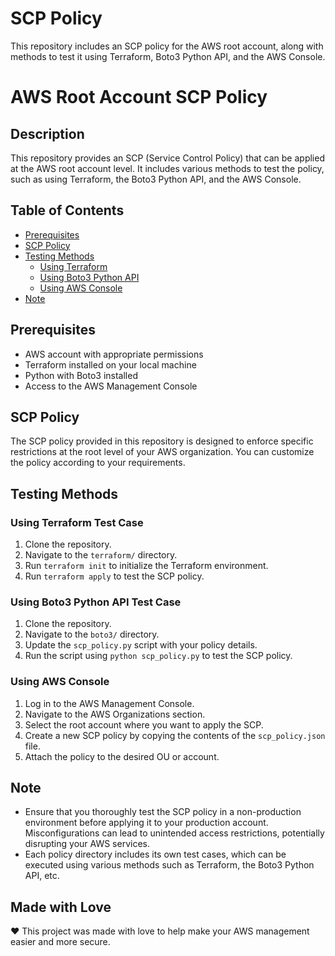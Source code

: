 # SCP Policy

This repository includes an SCP policy for the AWS root account, along with methods to test it using Terraform, Boto3 Python API, and the AWS Console.

# AWS Root Account SCP Policy

## Description

This repository provides an SCP (Service Control Policy) that can be applied at the AWS root account level. It includes various methods to test the policy, such as using Terraform, the Boto3 Python API, and the AWS Console.

## Table of Contents

- [Prerequisites](#prerequisites)
- [SCP Policy](#scp-policy)
- [Testing Methods](#testing-methods)
  - [Using Terraform](#using-terraform)
  - [Using Boto3 Python API](#using-boto3-python-api)
  - [Using AWS Console](#using-aws-console)
- [Note](#note)


## Prerequisites

- AWS account with appropriate permissions
- Terraform installed on your local machine
- Python with Boto3 installed
- Access to the AWS Management Console

## SCP Policy

The SCP policy provided in this repository is designed to enforce specific restrictions at the root level of your AWS organization. You can customize the policy according to your requirements.

## Testing Methods

### Using Terraform Test Case 

1. Clone the repository.
2. Navigate to the `terraform/` directory.
3. Run `terraform init` to initialize the Terraform environment.
4. Run `terraform apply` to test the SCP policy.

### Using Boto3 Python API Test Case

1. Clone the repository.
2. Navigate to the `boto3/` directory.
3. Update the `scp_policy.py` script with your policy details.
4. Run the script using `python scp_policy.py` to test the SCP policy.

### Using AWS Console 

1. Log in to the AWS Management Console.
2. Navigate to the AWS Organizations section.
3. Select the root account where you want to apply the SCP.
4. Create a new SCP policy by copying the contents of the `scp_policy.json` file.
5. Attach the policy to the desired OU or account.

## Note

- Ensure that you thoroughly test the SCP policy in a non-production environment before applying it to your production account. Misconfigurations can lead to unintended access restrictions, potentially disrupting your AWS services.
- Each policy directory includes its own test cases, which can be executed using various methods such as Terraform, the Boto3 Python API, etc.

## Made with Love

❤️ This project was made with love to help make your AWS management easier and more secure.
